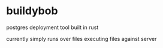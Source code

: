 # buildybob
postgres deployment tool built in rust

currently simply runs over files executing files against server